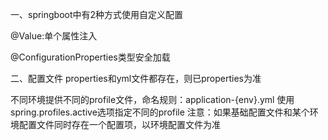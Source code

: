 一、springboot中有2种方式使用自定义配置

@Value:单个属性注入

@ConfigurationProperties类型安全加载

二、配置文件
properties和yml文件都存在，则已properties为准

不同环境提供不同的profile文件，命名规则：application-{env}.yml
使用spring.profiles.active选项指定不同的profile
注意：如果基础配置文件和某个环境配置文件同时存在一个配置项，以环境配置文件为准



